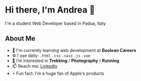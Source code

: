 # Hi there, I'm Andrea 👋

I'm a student Web Developer based in Padua, Italy


## About Me

- 🏢 I'm currently learning web development at **Boolean Careers**
- ⚙️ I use daily: `.html` `.css` `.sass` `.js` `.vue`
- 👀 I’m interested in **Trekking** / **Photography** / **Running**
- 📫 Reach me: [LinkedIn](https://linkedin.com/in/andrea-salvalaggio)
- ⚡️ Fun fact: I'm a huge fan of Apple's products
